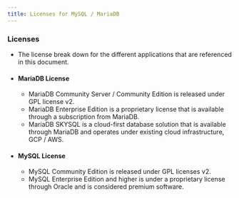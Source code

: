 ```yaml
---
title: Licenses for MySQL / MariaDB
---
```


### Licenses

- The license break down for the different applications that are referenced in this document.

- #### MariaDB License

  - MariaDB Community Server / Community Edition is released under GPL license v2.
  - MariaDB Enterprise Edition is a proprietary license that is available through a subscription from MariaDB.
  - MariaDB SKYSQL is a cloud-first database solution that is available through MariaDB and operates under existing cloud infrastructure, GCP / AWS.

- #### MySQL License

  - MySQL Community Edition is released under GPL licenses v2.
  - MySQL Enterprise Edition and higher is under a proprietary license through Oracle and is considered premium software.
